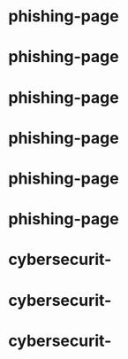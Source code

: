# phishing-page
# phishing-page
# phishing-page
# phishing-page
# phishing-page
# phishing-page
# cybersecurit-
# cybersecurit-
# cybersecurit-
